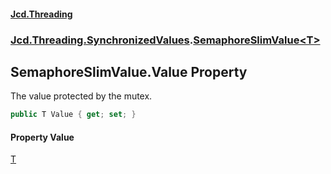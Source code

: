 #### [Jcd.Threading](index.md 'index')
### [Jcd.Threading.SynchronizedValues](Jcd.Threading.SynchronizedValues.md 'Jcd.Threading.SynchronizedValues').[SemaphoreSlimValue&lt;T&gt;](Jcd.Threading.SynchronizedValues.SemaphoreSlimValue_T_.md 'Jcd.Threading.SynchronizedValues.SemaphoreSlimValue<T>')

## SemaphoreSlimValue<T>.Value Property

The value protected by the mutex.

```csharp
public T Value { get; set; }
```

#### Property Value
[T](Jcd.Threading.SynchronizedValues.SemaphoreSlimValue_T_.md#Jcd.Threading.SynchronizedValues.SemaphoreSlimValue_T_.T 'Jcd.Threading.SynchronizedValues.SemaphoreSlimValue<T>.T')